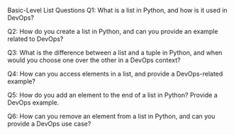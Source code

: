 Basic-Level List Questions
Q1: What is a list in Python, and how is it used in DevOps?

Q2: How do you create a list in Python, and can you provide an example related to DevOps?

Q3: What is the difference between a list and a tuple in Python, and when would you choose one over the other in a DevOps context?

Q4: How can you access elements in a list, and provide a DevOps-related example?

Q5: How do you add an element to the end of a list in Python? Provide a DevOps example.

Q6: How can you remove an element from a list in Python, and can you provide a DevOps use case?